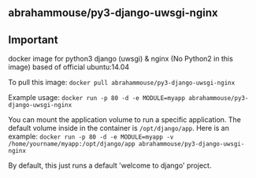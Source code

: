 ## abrahammouse/py3-django-uwsgi-nginx


## Important

docker image for python3 django (uwsgi) & nginx (No Python2 in this image)
based of official ubuntu:14.04

To pull this image:
`docker pull abrahammouse/py3-django-uwsgi-nginx`

Example usage:
`docker run -p 80 -d -e MODULE=myapp abrahammouse/py3-django-uwsgi-nginx`

You can mount the application volume to run a specific application.  The default volume inside in the container is `/opt/django/app`.  Here is an example:
`docker run -p 80 -d -e MODULE=myapp -v /home/yourname/myapp:/opt/django/app abrahammouse/py3-django-uwsgi-nginx`

By default, this just runs a default 'welcome to django' project.
